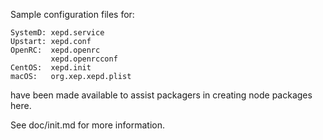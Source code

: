 Sample configuration files for:
```
SystemD: xepd.service
Upstart: xepd.conf
OpenRC:  xepd.openrc
         xepd.openrcconf
CentOS:  xepd.init
macOS:   org.xep.xepd.plist
```
have been made available to assist packagers in creating node packages here.

See doc/init.md for more information.
